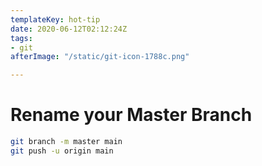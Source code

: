 ```yaml
---
templateKey: hot-tip
date: 2020-06-12T02:12:24Z
tags:
- git
afterImage: "/static/git-icon-1788c.png"

---
```


# Rename your Master Branch

``` bash
git branch -m master main
git push -u origin main
```
